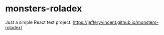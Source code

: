 # monsters-roladex
Just a simple React test project: https://jefferyvincent.github.io/monsters-roladex/
